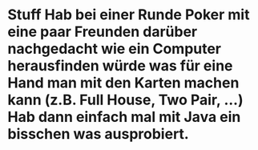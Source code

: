 # Stuff Hab bei einer Runde Poker mit eine paar Freunden darüber nachgedacht wie ein Computer herausfinden würde was für eine Hand man mit den Karten machen kann (z.B. Full House, Two Pair, ...) Hab dann einfach mal mit Java ein bisschen was ausprobiert.
